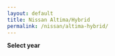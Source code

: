 ```yaml
---
layout: default
title: Nissan Altima/Hybrid
permalink: /nissan/altima-hybrid/
---
```

**Select year**

